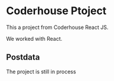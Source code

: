 # Coderhouse Ptoject

This a project from Coderhouse React JS.

We worked with React.

## Postdata

The project is still in process